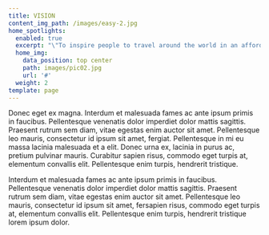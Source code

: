 ```yaml
---
title: VISION
content_img_path: /images/easy-2.jpg
home_spotlights:
  enabled: true
  excerpt: "\"To inspire people to travel around the world in an affordable way beyond their expectations\".\rMy future goal for the company is helping maximum number of travellers to travel around the\rworld in an affordable way. Most of the travellers find difficulty in planning an ideal trip and\rthey end up in problems going through fraud websites and travel agents. Our research\rplatform would collect reviews and opinions from travellers and we would make different\rtour itineraries at different budgets at best prices, so this tour itinerary has all the travel\rtickets, accommodation, tickets for all the local monuments and breakfast. Travellers while\rplanning for a trip have to go through different websites for booking different tickets and\raccommodations and this thing would take a whole lot of time and would even end up in\rproblems due to fraud websites. So this venture would solve all the problems of travellers,\rthis would be a one-stop destination to get the best tour itinerary that every traveller would\rwant. In the coming future, our website will be having many new added features that will\rhelp travellers connect and also make the bookings easier than ever and we will improve user\rexperience and make sure people save money and time and have pleasant and unique travel\rexperience."
  home_img:
    data_position: top center
    path: images/pic02.jpg
    url: '#'
  weight: 2
template: page
---
```


Donec eget ex magna. Interdum et malesuada fames ac ante ipsum primis in faucibus. Pellentesque venenatis dolor imperdiet dolor mattis sagittis. Praesent rutrum sem diam, vitae egestas enim auctor sit amet. Pellentesque leo mauris, consectetur id ipsum sit amet, fergiat. Pellentesque in mi eu massa lacinia malesuada et a elit. Donec urna ex, lacinia in purus ac, pretium pulvinar mauris. Curabitur sapien risus, commodo eget turpis at, elementum convallis elit. Pellentesque enim turpis, hendrerit tristique.

Interdum et malesuada fames ac ante ipsum primis in faucibus. Pellentesque venenatis dolor imperdiet dolor mattis sagittis. Praesent rutrum sem diam, vitae egestas enim auctor sit amet. Pellentesque leo mauris, consectetur id ipsum sit amet, fersapien risus, commodo eget turpis at, elementum convallis elit. Pellentesque enim turpis, hendrerit tristique lorem ipsum dolor.
